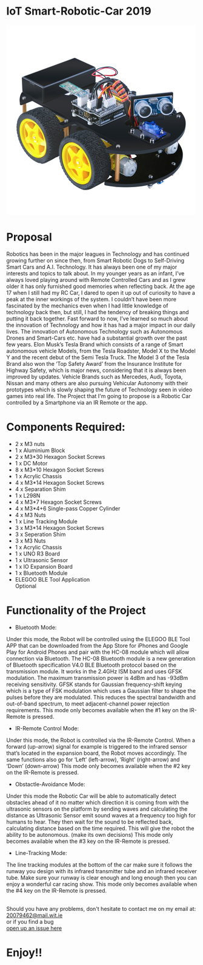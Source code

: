 # IoT Smart-Robotic-Car 2019


<img src="IMG/SmartCarV3-0.jpg" width="500">

# Proposal
Robotics has been in the major leagues in Technology and has continued growing further on since then, from Smart Robotic Dogs to Self-Driving Smart Cars and A.I. Technology. It has always been one of my major interests and topics to talk about. In my younger years as an infant, I’ve always loved playing around with Remote Controlled Cars and as I grew older it has only furnished good memories when reflecting back. At the age 17 when I still had my RC Car, I dared to open it up out of curiosity to have a peak at the inner workings of the system. I couldn’t have been more fascinated by the mechanics even when I had little knowledge of technology back then, but still, I had the tendency of breaking things and putting it back together. Fast forward to now, I’ve learned so much about the innovation of Technology and how it has had a major impact in our daily lives. The innovation of Autonomous Technology such as Autonomous Drones and Smart-Cars etc. have had a substantial growth over the past few years. Elon Musk’s Tesla Brand which consists of a range of Smart autonomous vehicle Models, from the Tesla Roadster, Model X to the Model Y and the recent debut of the Semi Tesla Truck. The Model 3 of the Tesla Brand also won the ‘Top Safety Award’ from the Insurance Institute for Highway Safety, which is major news, considering that it is always been improved by updates. Vehicle Brands such as Mercedes, Audi, Toyota, Nissan and many others are also pursuing Vehicular Autonomy with their prototypes which is slowly shaping the future of Technology seen in video games into real life.
The Project that I'm going to propose is a Robotic Car controlled by a Smartphone via an IR Remote or the app.

# Components Required:
- 2 x M3 nuts
- 1 x Aluminium Block
- 2 x M3*30 Hexagon Socket Screws
- 1 x DC Motor
- 8 x M3*10 Hexagon Socket Screws
- 1 x Acrylic Chassis
- 4 x M3*14 Hexagon Socket Screws
- 4 x Separation Shim
- 1 x L298N
- 4 x M3*7 Hexagon Socket Screws 
- 4 x M3*4+6 Single-pass Copper Cylinder
- 4 x M3 Nuts
- 1 x Line Tracking Module
- 3 x M3*14 Hexagon Socket Screws
- 3 x Seperation Shim
- 3 x M3 Nuts
- 1 x Acrylic Chassis
- 1 x UNO R3 Board
- 1 x Ultrasonic Sensor 
- 1 x IO Expansion Board
- 1 x Bluetooth Module
-	ELEGOO BLE Tool Application <br> Optional <br>





# Functionality of the Project
- Bluetooth Mode: 

Under this mode, the Robot will be controlled using the ELEGOO BLE Tool APP that can be downloaded from the App Store for iPhones and Google Play for Android Phones and pair with the HC-08 module which will allow connection via Bluetooth. The HC-08 Bluetooth module is a new generation of Bluetooth specification V4.0 BLE Bluetooth protocol based on the transmission module. It works in the 2.4GHz ISM band and uses GFSK modulation. The maximum transmission power is 4dBm and has -93dBm receiving sensitivity. GFSK stands for Gaussian frequency-shift keying which is a type of FSK modulation which uses a Gaussian filter to shape the pulses before they are modulated. This reduces the spectral bandwidth and out-of-band spectrum, to meet adjacent-channel power rejection requirements. This mode only becomes available when the #1 key on the IR-Remote is pressed.


- IR-Remote Control Mode:

Under this mode, the Robot is controlled via the IR-Remote Control. When a forward (up-arrow) signal for example is triggered to the infrared sensor that’s located in the expansion board, the Robot moves accordingly. The same functions also go for ‘Left’ (left-arrow), ‘Right’ (right-arrow) and ‘Down’ (down-arrow) This mode only becomes available when the #2 key on the IR-Remote is pressed. 


- Obstactle-Avoidance Mode: 

Under this mode the Robotic Car will be able to automatically detect obstacles ahead of it no matter which direction it is coming from with the ultrasonic sensors on the platform by sending waves and calculating the distance as Ultrasonic Sensor emit sound waves at a frequency too high for humans to hear. They then wait for the sound to be reflected back, calculating distance based on the time required. This will give the robot the ability to be autonomous. (make its own decisions) This mode only becomes available when the #3 key on the IR-Remote is pressed. 


- Line-Tracking Mode: 

The line tracking modules at the bottom of the car make sure it follows the runway you design with its infrared transmitter tube and an infrared receiver tube. Make sure your runway is clear enough and long enough then you can enjoy a wonderful car racing show. This mode only becomes available when the #4 key on the IR-Remote is pressed.
  





<br> Should you have any problems, don't hesitate to contact me on my email at:</br> [20079462@mail.wit.ie](mailto:20079462@mail.wit.ie)
<br>or if you find a bug </br>[open up an issue here](https://github.com/robertsolomon97/Smart-Robotic-Car/issues)


# Enjoy!!
